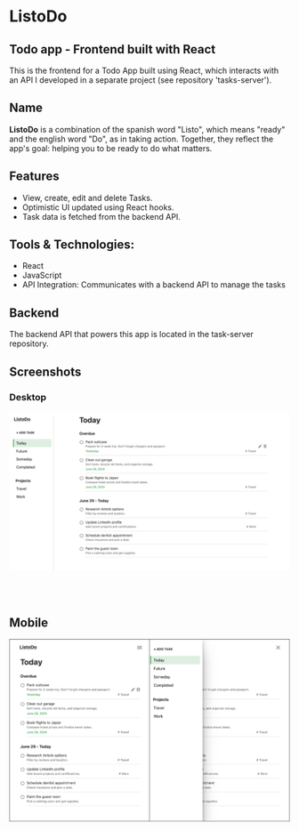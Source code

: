 # ListoDo
## Todo app - Frontend built with React

This is the frontend for a Todo App built using React, which interacts with an API I developed in a separate project (see repository 'tasks-server').

## Name


**ListoDo** is a combination of the spanish word "Listo", which means "ready" and the english word "Do", as in taking action. Together, they reflect the app's goal: helping you to be ready to do what matters.


## Features


- View, create, edit and delete Tasks.
- Optimistic UI updated using React hooks.
- Task data is fetched from the backend API.


## Tools & Technologies:


- React
- JavaScript
- API Integration: Communicates with a backend API to manage the tasks


## Backend


The backend API that powers this app is located in the task-server repository.


## Screenshots

### Desktop
![Desktop UI](/images/GUI_desktop.png?raw=true)

<br>
<br>

## Mobile
![Mobile user interface](/images/GUI_mobile.png?raw=true)
